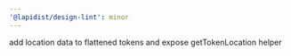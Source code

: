 ```yaml
---
'@lapidist/design-lint': minor
---
```


add location data to flattened tokens and expose getTokenLocation helper
